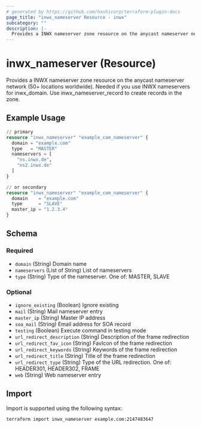 ```yaml
---
# generated by https://github.com/hashicorp/terraform-plugin-docs
page_title: "inwx_nameserver Resource - inwx"
subcategory: ""
description: |-
  Provides a INWX nameserver zone resource on the anycast nameserver network (50+ locations worldwide). Needed if you use INWX nameservers for inwx_domain. Use inwx_nameserver_record to create records in the zone.
---
```


# inwx_nameserver (Resource)

Provides a INWX nameserver zone resource on the anycast nameserver network (50+ locations worldwide). Needed if you use INWX nameservers for inwx_domain. Use inwx_nameserver_record to create records in the zone.

## Example Usage

```terraform
// primary
resource "inwx_nameserver" "example_com_nameserver" {
  domain = "example.com"
  type   = "MASTER"
  nameservers = [
    "ns.inwx.de",
    "ns2.inwx.de"
  ]
}

// or secondary
resource "inwx_nameserver" "example_com_nameserver" {
  domain    = "example.com"
  type      = "SLAVE"
  master_ip = "1.2.3.4"
}
```

<!-- schema generated by tfplugindocs -->
## Schema

### Required

- `domain` (String) Domain name
- `nameservers` (List of String) List of nameservers
- `type` (String) Type of the nameserver. One of: MASTER, SLAVE

### Optional

- `ignore_existing` (Boolean) Ignore existing
- `mail` (String) Mail nameserver entry
- `master_ip` (String) Master IP address
- `soa_mail` (String) Email address for SOA record
- `testing` (Boolean) Execute command in testing mode
- `url_redirect_description` (String) Description of the frame redirection
- `url_redirect_fav_icon` (String) FavIcon of the frame redirection
- `url_redirect_keywords` (String) Keywords of the frame redirection
- `url_redirect_title` (String) Title of the frame redirection
- `url_redirect_type` (String) Type of the URL redirection. One of: HEADER301, HEADER302, FRAME
- `web` (String) Web nameserver entry

## Import

Import is supported using the following syntax:

```shell
terraform import inwx_nameserver example.com:2147483647
```
